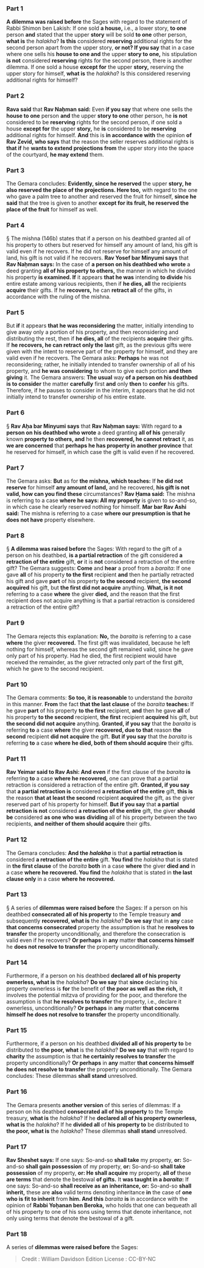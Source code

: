 
### Part 1
<b>A dilemma was raised before</b> the Sages with regard to the statement of Rabbi Shimon ben Lakish: If one sold <b>a house,</b> i.e., a lower story, <b>to one</b> person <b>and</b> stated that the upper <b>story</b> will be sold <b>to one</b> other person, <b>what is</b> the <i>halakha</i>? <b>Is this</b> considered <b>reserving</b> additional rights for the second person apart from the upper story, <b>or not? If you say</b> that in a case where one sells his <b>house to one and</b> the upper <b>story to one,</b> his stipulation <b>is not</b> considered <b>reserving</b> rights for the second person, there is another dilemma. If one sold a house <b>except for</b> the upper <b>story,</b> reserving the upper story for himself, <b>what is</b> the <i>halakha</i>? Is this considered reserving additional rights for himself?

### Part 2
<b>Rava said</b> that <b>Rav Naḥman said:</b> Even <b>if you say</b> that where one sells the <b>house to one</b> person <b>and</b> the upper <b>story to one</b> other person, he <b>is not</b> considered to be <b>reserving</b> rights for the second person, if one sold a house <b>except for</b> the upper <b>story,</b> he <b>is</b> considered to be <b>reserving</b> additional rights for himself. <b>And</b> this is <b>in accordance with</b> the opinion <b>of Rav Zevid, who says</b> that the reason the seller reserves additional rights is <b>that if</b> he <b>wants to extend projections from</b> the upper story into the space of the courtyard, <b>he may extend</b> them.

### Part 3
The Gemara concludes: <b>Evidently, since he reserved</b> the upper <b>story, he also reserved the place of the projections. Here too,</b> with regard to the one who gave a palm tree to another and reserved the fruit for himself, <b>since he said</b> that the tree is given to another <b>except for its fruit, he reserved the place of the fruit</b> for himself as well.

### Part 4
§ The mishna (146b) states that if a person on his deathbed granted all of his property to others but reserved for himself any amount of land, his gift is valid even if he recovers. If he did not reserve for himself any amount of land, his gift is not valid if he recovers. <b>Rav Yosef bar Minyumi says</b> that <b>Rav Naḥman says:</b> In the case of <b>a person on his deathbed who wrote</b> a deed granting <b>all of his property to others,</b> the manner in which he divided his property <b>is examined. If</b> it appears <b>that he was</b> intending <b>to divide</b> his entire estate among various recipients, then if <b>he dies, all</b> the recipients <b>acquire</b> their gifts. If he <b>recovers,</b> he can <b>retract all</b> of the gifts, in accordance with the ruling of the mishna.

### Part 5
But <b>if</b> it appears <b>that he was reconsidering</b> the matter, initially intending to give away only a portion of his property, and then reconsidering and distributing the rest, then if <b>he dies, all</b> of the recipients <b>acquire</b> their gifts. If <b>he recovers, he can retract only the last</b> gift, as the previous gifts were given with the intent to reserve part of the property for himself, and they are valid even if he recovers. The Gemara asks: <b>Perhaps</b> he was not reconsidering; rather, he initially intended to transfer ownership of all of his property, and <b>he was considering</b> to whom to give each portion <b>and then giving</b> it. The Gemara answers: <b>The usual</b> way <b>of a person on his deathbed is to consider</b> the matter <b>carefully</b> first <b>and</b> only <b>then</b> to <b>confer</b> his gifts. Therefore, if he pauses to consider in the interim, it appears that he did not initially intend to transfer ownership of his entire estate.

### Part 6
§ <b>Rav Aḥa bar Minyumi says</b> that <b>Rav Naḥman says:</b> With regard to <b>a person on his deathbed who wrote</b> a deed granting <b>all of his</b> generally known <b>property to others, and</b> he then <b>recovered, he cannot retract</b> it, as <b>we are concerned</b> that <b>perhaps he has property in another province</b> that he reserved for himself, in which case the gift is valid even if he recovered.

### Part 7
The Gemara asks: <b>But</b> as for <b>the mishna, which teaches:</b> If <b>he did not reserve</b> for himself <b>any amount of land,</b> and he recovered, <b>his gift is not valid, how can you find these</b> circumstances? <b>Rav Ḥama said:</b> The mishna is referring to a case <b>where he says: All my property</b> is given to so-and-so, in which case he clearly reserved nothing for himself. <b>Mar bar Rav Ashi said:</b> The mishna is referring to a case <b>where our presumption is that he does not have</b> property elsewhere.

### Part 8
§ <b>A dilemma was raised before</b> the Sages: With regard to the gift of a person on his deathbed, <b>is a partial retraction</b> of the gift considered <b>a retraction of the entire</b> gift, <b>or</b> it is <b>not</b> considered a retraction of the entire gift? The Gemara suggests: <b>Come</b> and <b>hear</b> a proof from a <i>baraita</i>: If one gave <b>all</b> of his property <b>to the first</b> recipient <b>and</b> then he partially retracted his gift and gave <b>part</b> of his property <b>to the second</b> recipient, <b>the second acquired</b> his gift, but <b>the first did not acquire</b> anything. <b>What, is it not</b> referring to a case <b>where</b> the giver <b>died,</b> and the reason that the first recipient does not acquire anything is that a partial retraction is considered a retraction of the entire gift?

### Part 9
The Gemara rejects this explanation: <b>No,</b> the <i>baraita</i> is referring to a case <b>where</b> the giver <b>recovered.</b> The first gift was invalidated, because he left nothing for himself, whereas the second gift remained valid, since he gave only part of his property. Had he died, the first recipient would have received the remainder, as the giver retracted only part of the first gift, which he gave to the second recipient.

### Part 10
The Gemara comments: <b>So too, it is reasonable</b> to understand the <i>baraita</i> in this manner. <b>From</b> the fact <b>that the last clause</b> of the <i>baraita</i> <b>teaches:</b> If he gave <b>part</b> of his property <b>to the first</b> recipient, <b>and</b> then he gave <b>all</b> of his property <b>to the second</b> recipient, <b>the first</b> recipient <b>acquired</b> his gift, but <b>the second did not acquire</b> anything. <b>Granted, if you say</b> that the <i>baraita</i> is referring <b>to</b> a case <b>where</b> the giver <b>recovered, due to that</b> reason <b>the second</b> recipient <b>did not acquire</b> the gift. <b>But if you say</b> that the <i>baraita</i> is referring <b>to</b> a case <b>where he died, both of them should acquire</b> their gifts.

### Part 11
<b>Rav Yeimar said to Rav Ashi: And even</b> if the first clause of the <i>baraita</i> <b>is</b> referring <b>to</b> a case <b>where he recovered,</b> one can prove that a partial retraction is considered a retraction of the entire gift. <b>Granted, if you say</b> that <b>a partial retraction is</b> considered <b>a retraction of the entire</b> gift, <b>this is</b> the reason <b>that at least the second</b> recipient <b>acquired</b> the gift, as the giver reserved part of his property for himself. <b>But if you say</b> that <b>a partial retraction is not</b> considered <b>a retraction of the entire</b> gift, the giver <b>should be</b> considered <b>as one who was dividing</b> all of his property between the two recipients, <b>and neither of them should acquire</b> their gifts.

### Part 12
The Gemara concludes: <b>And the <i>halakha</i></b> is that <b>a partial retraction is</b> considered <b>a retraction of the entire</b> gift. <b>You find</b> the <i>halakha</i> that is stated in <b>the first clause</b> of the <i>baraita</i> <b>both</b> in a case <b>where</b> the giver <b>died and</b> in a case <b>where he recovered. You find</b> the <i>halakha</i> that is stated in <b>the last clause only</b> in a case <b>where he recovered.</b>

### Part 13
§ A series of <b>dilemmas were raised before</b> the Sages: If a person on his deathbed <b>consecrated all of his property</b> to the Temple treasury <b>and</b> subsequently <b>recovered, what is</b> the <i>halakha</i>? <b>Do we say</b> that in <b>any</b> case <b>that concerns consecrated</b> property the assumption is that he <b>resolves to transfer</b> the property unconditionally, and therefore the consecration is valid even if he recovers? <b>Or perhaps</b> in <b>any</b> matter <b>that concerns himself</b> he <b>does not resolve to transfer</b> the property unconditionally.

### Part 14
Furthermore, if a person on his deathbed <b>declared all of his property ownerless, what is</b> the <i>halakha</i>? <b>Do we say</b> that <b>since</b> declaring his property ownerless is <b>for</b> the benefit of <b>the poor as well as the rich,</b> it involves the potential mitzva of providing for the poor, and therefore the assumption is that <b>he resolves to transfer</b> the property, i.e., declare it ownerless, unconditionally? <b>Or perhaps</b> in <b>any</b> matter <b>that concerns himself he does not resolve to transfer</b> the property unconditionally.

### Part 15
Furthermore, if a person on his deathbed <b>divided all of his property to</b> be distributed to <b>the poor, what</b> is the <i>halakha</i>? <b>Do we say</b> that with regard to <b>charity</b> the assumption is that <b>he certainly resolves to transfer</b> the property unconditionally? <b>Or perhaps</b> in <b>any</b> matter <b>that concerns himself he does not resolve to transfer</b> the property unconditionally. The Gemara concludes: These dilemmas <b>shall stand</b> unresolved.

### Part 16
The Gemara presents <b>another version</b> of this series of dilemmas: If a person on his deathbed <b>consecrated all of his property</b> to the Temple treasury, <b>what is</b> the <i>halakha</i>? If he <b>declared all of his property ownerless, what is</b> the <i>halakha</i>? If he <b>divided all</b> of <b>his property to</b> be distributed to <b>the poor, what is</b> the <i>halakha</i>? These dilemmas <b>shall stand</b> unresolved.

### Part 17
<b>Rav Sheshet says:</b> If one says: So-and-so <b>shall take</b> my property, <b>or:</b> So-and-so <b>shall gain possession</b> of my property, <b>or:</b> So-and-so <b>shall take possession</b> of my property, <b>or: He shall acquire</b> my property, <b>all of</b> these <b>are terms</b> that denote the bestowal <b>of gifts.</b> It <b>was taught in a <i>baraita</i>:</b> If one says: So-and-so <b>shall receive as an inheritance, or:</b> So-and-so <b>shall inherit,</b> these are <b>also</b> valid terms denoting inheritance <b>in</b> the case of <b>one who is fit to inherit</b> from <b>him. And this</b> <i>baraita</i> <b>is</b> in accordance with the opinion of <b>Rabbi Yoḥanan ben Beroka,</b> who holds that one can bequeath all of his property to one of his sons using terms that denote inheritance, not only using terms that denote the bestowal of a gift.

### Part 18
A series of <b>dilemmas were raised before</b> the Sages:

>Credit : William Davidson Edition
>License : CC-BY-NC